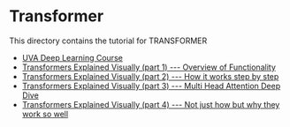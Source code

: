 # Transformer

This directory contains the tutorial for TRANSFORMER
<ul>
    <li><a href="https://uvadlc-notebooks.readthedocs.io/en/latest/tutorial_notebooks/tutorial6/Transformers_and_MHAttention.html">UVA Deep Learning Course </a></li>
    <li><a href="https://towardsdatascience.com/transformers-explained-visually-part-1-overview-of-functionality-95a6dd460452">Transformers Explained Visually (part 1) --- Overview of Functionality</a></li>
    <li><a href="https://towardsdatascience.com/transformers-explained-visually-part-2-how-it-works-step-by-step-b49fa4a64f34">Transformers Explained Visually (part 2) --- How it works step by step</a></li>
    <li><a href="https://towardsdatascience.com/transformers-explained-visually-part-3-multi-head-attention-deep-dive-1c1ff1024853">Transformers Explained Visually (part 3) --- Multi Head Attention Deep Dive</a></li>
    <li><a href="https://towardsdatascience.com/transformers-explained-visually-not-just-how-but-why-they-work-so-well-d840bd61a9d3">Transformers Explained Visually (part 4) --- Not just how but why they work so well</a></li>
 </ul>
